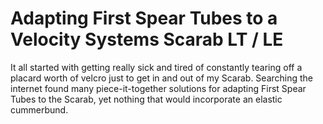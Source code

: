 # Adapting First Spear Tubes to a Velocity Systems Scarab LT / LE

It all started with getting really sick and tired of constantly tearing off a placard worth of velcro just to get in and out of my Scarab. Searching the internet found many piece-it-together solutions for adapting First Spear Tubes to the Scarab, yet nothing that would incorporate an elastic cummerbund.
